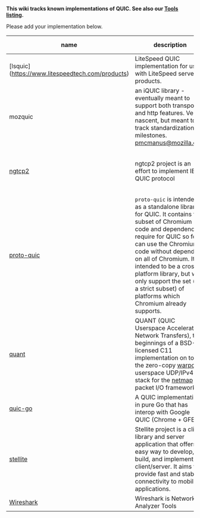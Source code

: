 **This wiki tracks known implementations of QUIC. See also our [Tools listing](Tools).**

Please add your implementation below. 

name | description | language | version | role(s) | handshake(s) | protocol id(s) |
--- | --- | --- | --- | --- | --- | ---
[lsquic] (https://www.litespeedtech.com/products)  |  LiteSpeed QUIC implementation for use with LiteSpeed server products. | C, C++ | Q035, Q037 | Server | QUIC Crypto 
mozquic | an iQUIC library - eventually meant to support both transport and http features. Very nascent, but meant to track standardization milestones. pmcmanus@mozilla.com | c++ with C interface | | library client and server | tls | 0xff000004 and 0xf123f0c5
[ngtcp2](https://github.com/ngtcp2/ngtcp2) | ngtcp2 project is an effort to implement IETF QUIC protocol  | C | draft-04 | client, library, server | with boringssl: TLSv1.3-18, with OpenSSL: TLSv1.3-21 | 0xff000004
[proto-quic](https://github.com/google/proto-quic) | `proto-quic` is intended as a standalone library for QUIC. It contains the subset of Chromium code and dependencies require for QUIC so folks can use the Chromium code without depending on all of Chromium. It is intended to be a cross-platform library, but will only support the set (or a strict subset) of platforms which Chromium already supports. | C++ | | library | QUIC Crypto
[quant](https://github.com/NTAP/quant) | QUANT (QUIC Userspace Accelerated Network Transfers), the beginnings of a BSD-licensed C11 implementation on top of the zero-copy [warpcore](https://github.com/NTAP/warpcore) userspace UDP/IPv4 stack for the [netmap](http://info.iet.unipi.it/~luigi/netmap/) packet I/O framework | C11 | | client, library, server | TLS 1.3 | 
[quic-go](https://github.com/lucas-clemente/quic-go) | A QUIC implementation in pure Go that has interop with Google QUIC (Chrome + GFE) | Go | | client, library, server | QUIC Crypto |
[stellite](https://github.com/line/stellite) | Stellite project is a client library and server application that offers an easy way to develop, build, and implement client/server. It aims to provide fast and stable connectivity to mobile applications. | C++ | | client, library, server | QUIC Crypto |
[Wireshark](https://code.wireshark.org/review/#/c/22366/) | Wireshark is Network Analyzer Tools  | C | draft-04 | Tools |  | 0xff000004
